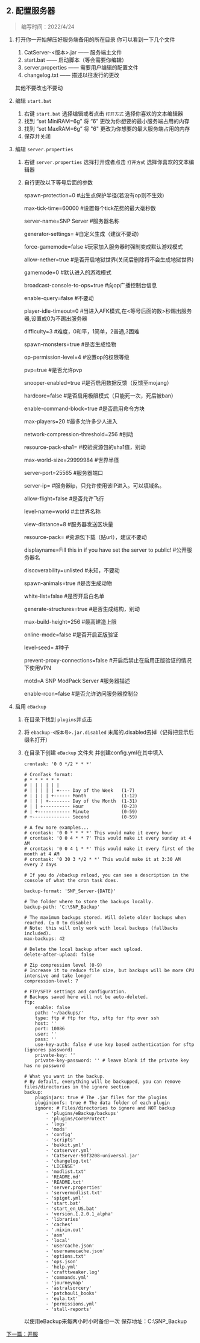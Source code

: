 ## 2. 配置服务器
> 编写时间：2022/4/24

1. 打开你一开始解压好服务端备用的所在目录
   你可以看到一下几个文件
   1. CatServer-<版本>.jar —— 服务端主文件
   2. start.bat —— 启动脚本（等会需要你编辑）
   3. server.properties —— 需要用户编辑的配置文件
   4. changelog.txt —— 描述以往发行的更改
   
   其他不要改也不要动
1. 编辑 `start.bat`
   1. 右键 `start.bat` 选择编辑或者点击 `打开方式` 选择你喜欢的文本编辑器
   2. 找到 “set MiniRAM=6g” 将 “6” 更改为你想要的最小服务端占用的内存
   3. 找到 “set MaxRAM=6g” 将 "6" 更改为你想要的最大服务端占用的内存
   4. 保存并关闭
2. 编辑 `server.properties` 
   1. 右键 `server.properties` 选择打开或者点击 `打开方式` 选择你喜欢的文本编辑器
   2. 自行更改以下等号后面的参数
      
      spawn-protection=0
      #出生点保护半径(若没有op则不生效) 
      
      max-tick-time=60000
      #设置每个tick花费的最大毫秒数
      
      server-name=SNP Server
      #服务器名称
      
      generator-settings=
      #自定义生成（建议不要动）
      
      force-gamemode=false
      #玩家加入服务器时强制变成默认游戏模式
      
      allow-nether=true
      #是否开启地狱世界(关闭后删除将不会生成地狱世界)
      
      gamemode=0
      #默认进入的游戏模式
      
      broadcast-console-to-ops=true
      #向op广播控制台信息
      
      enable-query=false
      #不要动
      
      player-idle-timeout=0
      #当进入AFK模式,在<等号后面的数>秒踢出服务器,设置成0为不踢出服务器
      
      difficulty=3
      #难度，0和平，1简单，2普通,3困难
      
      spawn-monsters=true
      #是否生成怪物
      
      op-permission-level=4
      #设置op的权限等级
      
      pvp=true
      #是否允许pvp
      
      snooper-enabled=true
      #是否启用数据反馈（反馈至mojang）
      
      hardcore=false
      #是否启用极限模式（只能死一次，死后被ban）
      
      enable-command-block=true
      #是否启用命令方块
      
      max-players=20
      #最多允许多少人进入
      
      network-compression-threshold=256
      #别动
      
      resource-pack-sha1=
      #校验资源包的sha1值，别动
      
      max-world-size=29999984
      #世界半径
      
      server-port=25565
      #服务器端口
      
      server-ip=
      #服务器ip，只允许使用该IP进入。可以填域名。
      
      allow-flight=false
      #是否允许飞行
      
      level-name=world
      #主世界名称
      
      view-distance=8
      #服务器发送区块量
      
      resource-pack=
      #资源包下载（贴url），建议不要动
      
      displayname=Fill this in if you have set the server to public\!
      #公开服务器名
      
      discoverability=unlisted
      #未知，不要动
      
      spawn-animals=true
      #是否生成动物
      
      white-list=false
      #是否开启白名单
      
      generate-structures=true
      #是否生成结构，别动
      
      max-build-height=256
      #最高建造上限
      
      online-mode=false
      #是否开启正版验证
      
      level-seed=
      #种子
      
      prevent-proxy-connections=false
      #开启后禁止在启用正版验证的情况下使用VPN
      
      motd=A SNP ModPack Server
      #服务器描述
      
      enable-rcon=false
      #是否允许访问服务器控制台

3. 启用 `eBackup` 
   1. 在目录下找到 `plugins`并点击
   2. 将 `ebackup-<版本号>.jar.disabled` 末尾的.disabled去掉（记得把显示后缀名打开）
   3. 在目录下创建 `eBackup` 文件夹 并创建config.yml在其中填入
   
      ```
      crontask: '0 0 */2 * * *' 
      
      # CronTask format:
      # * * * * * *
      # | | | | | |
      # | | | | | +---- Day of the Week   (1-7)
      # | | | | +------ Month             (1-12)
      # | | | +-------- Day of the Month  (1-31)
      # | | +---------- Hour              (0-23)
      # | +------------ Minute            (0-59)
      # +-------------- Second            (0-59)
      
      # A few more examples...
      # crontask: '0 0 * * * *' This would make it every hour
      # crontask: '0 0 4 * * 7' This would make it every sunday at 4 AM
      # crontask: '0 0 4 1 * *' This would make it every first of the month at 4 AM
      # crontask: '0 30 3 */2 * *' This would make it at 3:30 AM every 2 days
      
      # If you do /ebackup reload, you can see a description in the console of what the cron task does.
      
      backup-format: 'SNP_Server-{DATE}'
      
      # The folder where to store the backups locally.
      backup-path: 'C:\SNP_Backup'
      
      # The maximum backups stored. Will delete older backups when reached. (≤ 0 to disable)
      # Note: this will only work with local backups (fallbacks included).
      max-backups: 42
      
      # Delete the local backup after each upload.
      delete-after-upload: false
      
      # Zip compression level (0-9)
      # Increase it to reduce file size, but backups will be more CPU intensive and take longer
      compression-level: 7
      
      # FTP/SFTP settings and configuration.
      # Backups saved here will not be auto-deleted.
      ftp:
          enable: false
          path: '~/backups/'
          type: ftp # ftp for ftp, sftp for ftp over ssh
          host: ''
          port: 10086
          user: ''
          pass: ''
          use-key-auth: false # use key based authentication for sftp (ignores password)
          private-key: ''
          private-key-password: '' # leave blank if the private key has no password
      
      # What you want in the backup.
      # By default, everything will be backupped, you can remove files/directories in the ignore section
      backup:
          pluginjars: true # The .jar files for the plugins
          pluginconfs: true # The data folder of each plugin
          ignore: # Files/directories to ignore and NOT backup
              - 'plugins/eBackup/backups'
              - 'plugins/CoreProtect'
              - 'logs'
              - 'mods'
              - 'config'
              - 'scripts'
              - 'bukkit.yml'
              - 'catserver.yml'
              - 'CatServer-90f3208-universal.jar'
              - 'changelog.txt'
              - 'LICENSE'
              - 'modlist.txt'
              - 'README.md'
              - 'README.txt'
              - 'server.properties'
              - 'servermodlist.txt'
              - 'spigot.yml'
              - 'start.bat'
              - 'start_en_US.bat'
              - 'version.1.2.0.1_alpha'
              - 'libraries'
              - 'caches'
              - '.mixin.out'
              - 'asm'
              - 'local'
              - 'usercache.json'
              - 'usernamecache.json'
              - 'options.txt'
              - 'ops.json'
              - 'help.yml'
              - 'crafttweaker.log'
              - 'commands.yml'
              - 'journeymap'
              - 'astralsorcery'
              - 'patchouli_books'
              - 'eula.txt'
              - 'permissions.yml'
              - 'stall-reports'
      ```
      以使用eBackup来每两小时小时备份一次
      保存地址：C:\SNP_Backup
      
[下一篇：开服](./3.开服.md)
